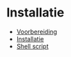 # Installatie

* [Voorbereiding](./voorbereiding.md)
* [Installatie](./installatie.md)
* [Shell script](./shell-script.md)
